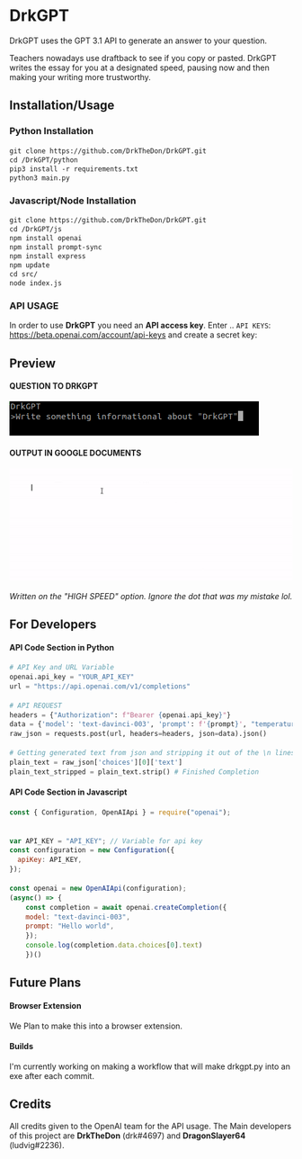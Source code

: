 # DrkGPT
DrkGPT uses the GPT 3.1 API to generate an answer to your question. 

Teachers nowadays use draftback to see if you copy or pasted. DrkGPT writes the essay for you at a designated speed, pausing now and then making your writing more trustworthy.
## Installation/Usage
### Python Installation
```
git clone https://github.com/DrkTheDon/DrkGPT.git
cd /DrkGPT/python
pip3 install -r requirements.txt
python3 main.py
```
### Javascript/Node Installation
```
git clone https://github.com/DrkTheDon/DrkGPT.git
cd /DrkGPT/js
npm install openai
npm install prompt-sync
npm install express
npm update
cd src/
node index.js
```
### API USAGE
In order to use **DrkGPT** you need an **API access key**. Enter .. `API KEYS`: https://beta.openai.com/account/api-keys and create a secret key: 


## Preview
#### QUESTION TO DRKGPT
![](https://github.com/DrkTheDon/DrkGPT/blob/main/github/Screenshot%20from%202023-01-24%2023-24-48.png)
#### OUTPUT IN GOOGLE DOCUMENTS
![](https://github.com/DrkTheDon/DrkGPT/blob/main/github/ezgif-2-b9f85f2fc1.gif)

*Written on the "HIGH SPEED" option. Ignore the dot that was my mistake lol.*


## For Developers

#### API Code Section in Python
```py
# API Key and URL Variable
openai.api_key = "YOUR_API_KEY"
url = "https://api.openai.com/v1/completions"

# API REQUEST
headers = {"Authorization": f"Bearer {openai.api_key}"}
data = {'model': 'text-davinci-003', 'prompt': f'{prompt}', "temperature": 0, "max_tokens": 2048}
raw_json = requests.post(url, headers=headers, json=data).json()

# Getting generated text from json and stripping it out of the \n lines.
plain_text = raw_json['choices'][0]['text']
plain_text_stripped = plain_text.strip() # Finished Completion
```
#### API Code Section in Javascript
```js
const { Configuration, OpenAIApi } = require("openai");


var API_KEY = "API_KEY"; // Variable for api key
const configuration = new Configuration({
  apiKey: API_KEY, 
});

const openai = new OpenAIApi(configuration);
(async() => {
    const completion = await openai.createCompletion({
    model: "text-davinci-003",
    prompt: "Hello world",
    });
    console.log(completion.data.choices[0].text)
    })()
```

## Future Plans
#### Browser Extension
We Plan to make this into a browser extension.

#### Builds
I'm currently working on making a workflow that will make drkgpt.py into an exe after each commit.

## Credits
All credits given to the OpenAI team for the API usage. 
The Main developers of this project are **DrkTheDon** (drk#4697) and **DragonSlayer64** (ludvig#2236).
